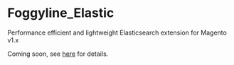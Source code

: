 Foggyline_Elastic
=================

Performance efficient and lightweight Elasticsearch extension for Magento v1.x

Coming soon, see [here](http://foggyline.net/magento/performance-efficient-and-lightweight-magento-elasticsearch-integration-part-1/) for details.
